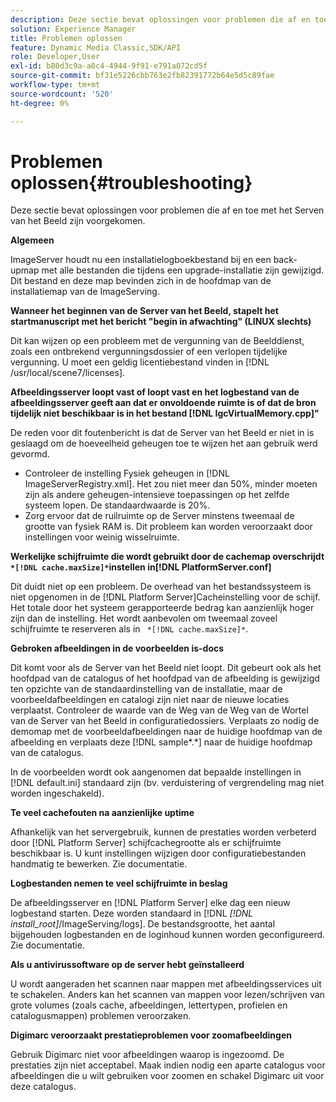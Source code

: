 ```yaml
---
description: Deze sectie bevat oplossingen voor problemen die af en toe met het Serven van het Beeld zijn voorgekomen.
solution: Experience Manager
title: Problemen oplossen
feature: Dynamic Media Classic,SDK/API
role: Developer,User
exl-id: b80d3c9a-a0c4-4944-9f91-e791a072cd5f
source-git-commit: bf31e5226cbb763e2fb82391772b64e5d5c89fae
workflow-type: tm+mt
source-wordcount: '520'
ht-degree: 0%

---
```


# Problemen oplossen{#troubleshooting}

Deze sectie bevat oplossingen voor problemen die af en toe met het Serven van het Beeld zijn voorgekomen.

**Algemeen**

ImageServer houdt nu een installatielogboekbestand bij en een back-upmap met alle bestanden die tijdens een upgrade-installatie zijn gewijzigd. Dit bestand en deze map bevinden zich in de hoofdmap van de installatiemap van de ImageServing.

**Wanneer het beginnen van de Server van het Beeld, stapelt het startmanuscript met het bericht &quot;begin in afwachting&quot; (LINUX slechts)**

Dit kan wijzen op een probleem met de vergunning van de Beelddienst, zoals een ontbrekend vergunningsdossier of een verlopen tijdelijke vergunning. U moet een geldig licentiebestand vinden in [!DNL /usr/local/scene7/licenses].

**Afbeeldingsserver loopt vast of loopt vast en het logbestand van de afbeeldingsserver geeft aan dat er onvoldoende ruimte is of dat de bron tijdelijk niet beschikbaar is in het bestand [!DNL IgcVirtualMemory.cpp]&quot;**

De reden voor dit foutenbericht is dat de Server van het Beeld er niet in is geslaagd om de hoeveelheid geheugen toe te wijzen het aan gebruik werd gevormd.

* Controleer de instelling Fysiek geheugen in [!DNL ImageServerRegistry.xml]. Het zou niet meer dan 50%, minder moeten zijn als andere geheugen-intensieve toepassingen op het zelfde systeem lopen. De standaardwaarde is 20%.
* Zorg ervoor dat de ruilruimte op de Server minstens tweemaal de grootte van fysiek RAM is. Dit probleem kan worden veroorzaakt door instellingen voor weinig wisselruimte.

**Werkelijke schijfruimte die wordt gebruikt door de cachemap overschrijdt ` *[!DNL cache.maxSize]*`instellen in[!DNL PlatformServer.conf]**

Dit duidt niet op een probleem. De overhead van het bestandssysteem is niet opgenomen in de [!DNL Platform Server]Cacheinstelling voor de schijf. Het totale door het systeem gerapporteerde bedrag kan aanzienlijk hoger zijn dan de instelling. Het wordt aanbevolen om tweemaal zoveel schijfruimte te reserveren als in ` *[!DNL cache.maxSize]*`.

**Gebroken afbeeldingen in de voorbeelden is-docs**

Dit komt voor als de Server van het Beeld niet loopt. Dit gebeurt ook als het hoofdpad van de catalogus of het hoofdpad van de afbeelding is gewijzigd ten opzichte van de standaardinstelling van de installatie, maar de voorbeeldafbeeldingen en catalogi zijn niet naar de nieuwe locaties verplaatst. Controleer de waarde van de Weg van de Weg van de Wortel van de Server van het Beeld in configuratiedossiers. Verplaats zo nodig de demomap met de voorbeeldafbeeldingen naar de huidige hoofdmap van de afbeelding en verplaats deze [!DNL sample*.*] naar de huidige hoofdmap van de catalogus.

In de voorbeelden wordt ook aangenomen dat bepaalde instellingen in [!DNL default.ini] standaard zijn (bv. verduistering of vergrendeling mag niet worden ingeschakeld).

**Te veel cachefouten na aanzienlijke uptime**

Afhankelijk van het servergebruik, kunnen de prestaties worden verbeterd door [!DNL Platform Server] schijfcachegrootte als er schijfruimte beschikbaar is. U kunt instellingen wijzigen door configuratiebestanden handmatig te bewerken. Zie documentatie.

**Logbestanden nemen te veel schijfruimte in beslag**

De afbeeldingsserver en [!DNL Platform Server] elke dag een nieuw logbestand starten. Deze worden standaard in [!DNL *[!DNL install_root]*/ImageServing/logs]. De bestandsgrootte, het aantal bijgehouden logbestanden en de loginhoud kunnen worden geconfigureerd. Zie documentatie.

**Als u antivirussoftware op de server hebt geïnstalleerd**

U wordt aangeraden het scannen naar mappen met afbeeldingsservices uit te schakelen. Anders kan het scannen van mappen voor lezen/schrijven van grote volumes (zoals cache, afbeeldingen, lettertypen, profielen en catalogusmappen) problemen veroorzaken.

**Digimarc veroorzaakt prestatieproblemen voor zoomafbeeldingen**

Gebruik Digimarc niet voor afbeeldingen waarop is ingezoomd. De prestaties zijn niet acceptabel. Maak indien nodig een aparte catalogus voor afbeeldingen die u wilt gebruiken voor zoomen en schakel Digimarc uit voor deze catalogus.
